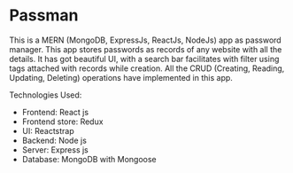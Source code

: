 # Passman

This is a MERN (MongoDB, ExpressJs, ReactJs, NodeJs) app as password manager. This app stores passwords as records of any website with all the details. It has got beautiful UI, with a search bar facilitates with filter using tags attached with records while creation. All the CRUD (Creating, Reading, Updating, Deleting) operations have implemented in this app.

Technologies Used:

* Frontend: React js
* Frontend store: Redux
* UI: Reactstrap
* Backend: Node js
* Server: Express js
* Database: MongoDB with Mongoose


